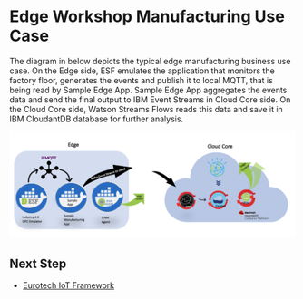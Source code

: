 # Edge Workshop Manufacturing Use Case

The diagram in below depicts the typical edge manufacturing business use case. On the Edge side, ESF emulates the application that monitors the
factory floor, generates the events and publish it to local MQTT, that is being read by Sample Edge App. Sample Edge App aggregates the events
data and send the final output to IBM Event Streams in Cloud Core side. On the Cloud Core side, Watson Streams Flows reads this data and save it in
IBM CloudantDB database for further analysis.

<img src="images/edge-manufacturing-usecase.png" />

## Next Step
- [Eurotech IoT Framework](eurotech-iot-framework.md)